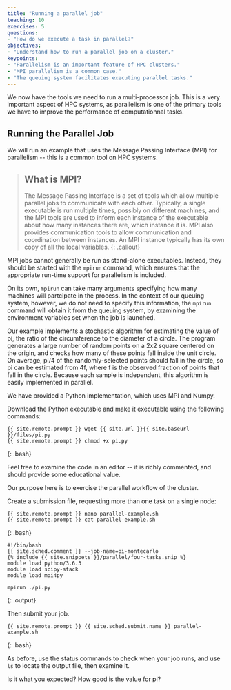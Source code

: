 ```yaml
---
title: "Running a parallel job"
teaching: 10
exercises: 5
questions:
- "How do we execute a task in parallel?"
objectives:
- "Understand how to run a parallel job on a cluster."
keypoints:
- "Parallelism is an important feature of HPC clusters."
- "MPI parallelism is a common case."
- "The queuing system facilitates executing parallel tasks."
---
```


We now have the tools we need to run a multi-processor job. This
is a very important aspect of HPC systems, as parallelism is 
one of the primary tools we have to improve the performance of
computationnal tasks.

## Running the Parallel Job

We will run an example that uses the Message Passing Interface (MPI)
for parallelism -- this is a common tool on HPC systems.

> ## What is MPI?
> 
> The Message Passing Interface is a set of tools which allow
> multiple parallel jobs to communicate with each other. Typically,
> a single executable is run multiple times, possibly on different
> machines, and the MPI tools are used to inform each instance 
> of the executable about how many instances there are, which 
> instance it is. MPI also provides communication tools to allow
> communication and coordination between instances. An MPI instance
> typically has its own copy of all the local variables.
{: .callout}

MPI jobs cannot generally be run as stand-alone executables.
Instead, they should be started with the `mpirun` command, which
ensures that the appropriate run-time support for parallelism
is included. 

On its own, `mpirun` can take many arguments 
specifying how many machines will partcipate in the process. 
In the context of our queuing system, however, we do not need
to specify this information, the `mpirun` command will obtain
it from the queuing system, by examining the environment
variables set when the job is launched.

Our example implements a stochastic algorithm for estimating
the value of pi, the ratio of the circumference to the diameter
of a circle. The program generates a large number of random points
on a 2x2 square centered on the origin, and checks how many of
these points fall inside the unit circle. On average, pi/4 of the
randomly-selected points should fall in the circle, so pi can
be estimated from 4f, where f is the observed fraction of points
that fall in the circle. Because each sample is independent, this
algorithm is easily implemented in parallel.

We have provided a Python implementation, which uses MPI and Numpy.

Download the Python executable and make it executable using the following
commands:

```
{{ site.remote.prompt }} wget {{ site.url }}{{ site.baseurl }}/files/pi.py
{{ site.remote.prompt }} chmod +x pi.py
```
{: .bash}

Feel free to examine the code in an editor -- it is richly commented,
and should provide some educational value.

Our purpose here is to exercise the parallel workflow of the 
cluster.

Create a submission file, requesting more than one task on a single node:
```
{{ site.remote.prompt }} nano parallel-example.sh
{{ site.remote.prompt }} cat parallel-example.sh
```
{: .bash}
```
#!/bin/bash
{{ site.sched.comment }} --job-name=pi-montecarlo
{% include {{ site.snippets }}/parallel/four-tasks.snip %}
module load python/3.6.3
module load scipy-stack
module load mpi4py

mpirun ./pi.py
```
{: .output}

Then submit your job.

```
{{ site.remote.prompt }} {{ site.sched.submit.name }} parallel-example.sh
```
{: .bash}

As before, use the status commands to check when your job runs, 
and use `ls` to locate the output file, then examine it.

Is it what you expected? How good is the value for pi?
